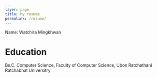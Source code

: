 ```yaml
---
layer: page
title: My resume
permalink: /resume/
---
```


Name: Watchira Mingkhwan

# Education
Bs.C. Computer Science, Faculty of Computer Science, Ubon Ratchathani Ratchabhat Universitry
